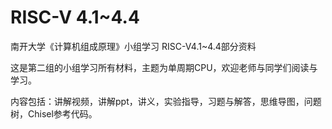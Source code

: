 # RISC-V 4.1~4.4
 南开大学《计算机组成原理》小组学习 RISC-V4.1~4.4部分资料

这是第二组的小组学习所有材料，主题为单周期CPU，欢迎老师与同学们阅读与学习。

内容包括：讲解视频，讲解ppt，讲义，实验指导，习题与解答，思维导图，问题树，Chisel参考代码。
